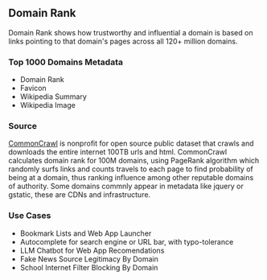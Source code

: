 ## Domain Rank 

Domain Rank shows how trustworthy and influential a domain is based on links pointing to that domain's pages across all 120+ million domains. 


### Top 1000 Domains Metadata

* Domain Rank
* Favicon
* Wikipedia Summary 
* Wikipedia Image

### Source

[CommonCrawl](https://data.commoncrawl.org/projects/hyperlinkgraph/cc-main-2024-feb-apr-may/index.html) is nonprofit for open source public dataset that crawls and downloads the entire internet 100TB urls and html. CommonCrawl calculates domain rank for 100M domains, using PageRank algorithm which randomly surfs links and counts travels to each page to find probability of being at a domain, thus ranking influence among other reputable domains of authority. Some domains commnly appear in metadata like jquery or gstatic, these are CDNs and infrastructure.

### Use Cases

* Bookmark Lists and Web App Launcher
* Autocomplete for search engine or URL bar, with typo-tolerance
* LLM Chatbot for Web App Recomendations
* Fake News Source Legitimacy By Domain 
* School Internet Filter Blocking By Domain 

